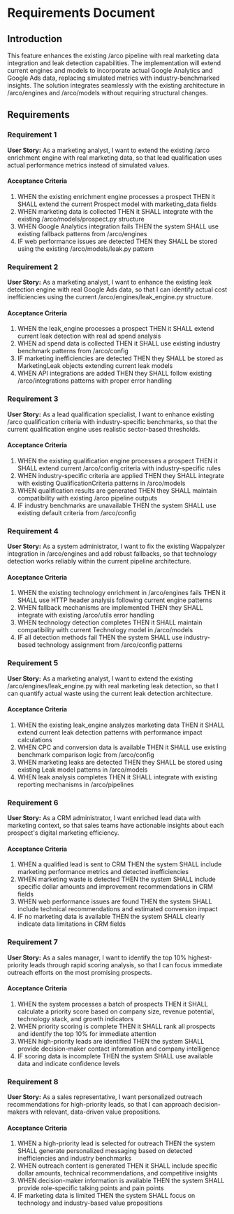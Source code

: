 # Requirements Document

## Introduction

This feature enhances the existing /arco pipeline with real marketing data integration and leak detection capabilities. The implementation will extend current engines and models to incorporate actual Google Analytics and Google Ads data, replacing simulated metrics with industry-benchmarked insights. The solution integrates seamlessly with the existing architecture in /arco/engines and /arco/models without requiring structural changes.

## Requirements

### Requirement 1

**User Story:** As a marketing analyst, I want to extend the existing /arco enrichment engine with real marketing data, so that lead qualification uses actual performance metrics instead of simulated values.

#### Acceptance Criteria

1. WHEN the existing enrichment engine processes a prospect THEN it SHALL extend the current Prospect model with marketing_data fields
2. WHEN marketing data is collected THEN it SHALL integrate with the existing /arco/models/prospect.py structure
3. WHEN Google Analytics integration fails THEN the system SHALL use existing fallback patterns from /arco/engines
4. IF web performance issues are detected THEN they SHALL be stored using the existing /arco/models/leak.py pattern

### Requirement 2

**User Story:** As a marketing analyst, I want to enhance the existing leak detection engine with real Google Ads data, so that I can identify actual cost inefficiencies using the current /arco/engines/leak_engine.py structure.

#### Acceptance Criteria

1. WHEN the leak_engine processes a prospect THEN it SHALL extend current leak detection with real ad spend analysis
2. WHEN ad spend data is collected THEN it SHALL use existing industry benchmark patterns from /arco/config
3. IF marketing inefficiencies are detected THEN they SHALL be stored as MarketingLeak objects extending current leak models
4. WHEN API integrations are added THEN they SHALL follow existing /arco/integrations patterns with proper error handling

### Requirement 3

**User Story:** As a lead qualification specialist, I want to enhance existing /arco qualification criteria with industry-specific benchmarks, so that the current qualification engine uses realistic sector-based thresholds.

#### Acceptance Criteria

1. WHEN the existing qualification engine processes a prospect THEN it SHALL extend current /arco/config criteria with industry-specific rules
2. WHEN industry-specific criteria are applied THEN they SHALL integrate with existing QualificationCriteria patterns in /arco/models
3. WHEN qualification results are generated THEN they SHALL maintain compatibility with existing /arco pipeline outputs
4. IF industry benchmarks are unavailable THEN the system SHALL use existing default criteria from /arco/config

### Requirement 4

**User Story:** As a system administrator, I want to fix the existing Wappalyzer integration in /arco/engines and add robust fallbacks, so that technology detection works reliably within the current pipeline architecture.

#### Acceptance Criteria

1. WHEN the existing technology enrichment in /arco/engines fails THEN it SHALL use HTTP header analysis following current engine patterns
2. WHEN fallback mechanisms are implemented THEN they SHALL integrate with existing /arco/utils error handling
3. WHEN technology detection completes THEN it SHALL maintain compatibility with current Technology model in /arco/models
4. IF all detection methods fail THEN the system SHALL use industry-based technology assignment from /arco/config patterns

### Requirement 5

**User Story:** As a marketing analyst, I want to extend the existing /arco/engines/leak_engine.py with real marketing leak detection, so that I can quantify actual waste using the current leak detection architecture.

#### Acceptance Criteria

1. WHEN the existing leak_engine analyzes marketing data THEN it SHALL extend current leak detection patterns with performance impact calculations
2. WHEN CPC and conversion data is available THEN it SHALL use existing benchmark comparison logic from /arco/config
3. WHEN marketing leaks are detected THEN they SHALL be stored using existing Leak model patterns in /arco/models
4. WHEN leak analysis completes THEN it SHALL integrate with existing reporting mechanisms in /arco/pipelines

### Requirement 6

**User Story:** As a CRM administrator, I want enriched lead data with marketing context, so that sales teams have actionable insights about each prospect's digital marketing efficiency.

#### Acceptance Criteria

1. WHEN a qualified lead is sent to CRM THEN the system SHALL include marketing performance metrics and detected inefficiencies
2. WHEN marketing waste is detected THEN the system SHALL include specific dollar amounts and improvement recommendations in CRM fields
3. WHEN web performance issues are found THEN the system SHALL include technical recommendations and estimated conversion impact
4. IF no marketing data is available THEN the system SHALL clearly indicate data limitations in CRM fields

### Requirement 7

**User Story:** As a sales manager, I want to identify the top 10% highest-priority leads through rapid scoring analysis, so that I can focus immediate outreach efforts on the most promising prospects.

#### Acceptance Criteria

1. WHEN the system processes a batch of prospects THEN it SHALL calculate a priority score based on company size, revenue potential, technology stack, and growth indicators
2. WHEN priority scoring is complete THEN it SHALL rank all prospects and identify the top 10% for immediate attention
3. WHEN high-priority leads are identified THEN the system SHALL provide decision-maker contact information and company intelligence
4. IF scoring data is incomplete THEN the system SHALL use available data and indicate confidence levels

### Requirement 8

**User Story:** As a sales representative, I want personalized outreach recommendations for high-priority leads, so that I can approach decision-makers with relevant, data-driven value propositions.

#### Acceptance Criteria

1. WHEN a high-priority lead is selected for outreach THEN the system SHALL generate personalized messaging based on detected inefficiencies and industry benchmarks
2. WHEN outreach content is generated THEN it SHALL include specific dollar amounts, technical recommendations, and competitive insights
3. WHEN decision-maker information is available THEN the system SHALL provide role-specific talking points and pain points
4. IF marketing data is limited THEN the system SHALL focus on technology and industry-based value propositions
